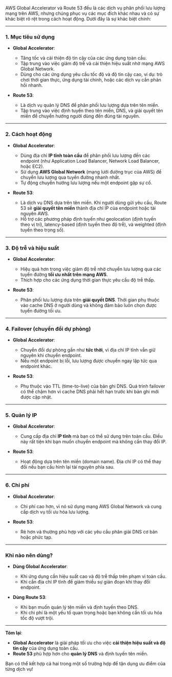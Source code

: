 

AWS Global Accelerator và Route 53 đều là các dịch vụ phân phối lưu lượng mạng trên AWS, nhưng chúng phục vụ các mục đích khác nhau và có sự khác biệt rõ rệt trong cách hoạt động. Dưới đây là sự khác biệt chính:

---

### 1. **Mục tiêu sử dụng**
- **Global Accelerator**:  
  - Tăng tốc và cải thiện độ tin cậy của các ứng dụng toàn cầu.  
  - Tập trung vào việc giảm độ trễ và cải thiện hiệu suất nhờ mạng AWS Global Network.  
  - Dùng cho các ứng dụng yêu cầu tốc độ và độ tin cậy cao, ví dụ: trò chơi thời gian thực, ứng dụng tài chính, hoặc các dịch vụ cần phản hồi nhanh.

- **Route 53**:  
  - Là dịch vụ quản lý DNS để phân phối lưu lượng dựa trên tên miền.  
  - Tập trung vào việc định tuyến theo tên miền, DNS, và giải quyết tên miền để chuyển hướng người dùng đến đúng tài nguyên.

---

### 2. **Cách hoạt động**
- **Global Accelerator**:
  - Dùng địa chỉ **IP tĩnh toàn cầu** để phân phối lưu lượng đến các endpoint (như Application Load Balancer, Network Load Balancer, hoặc EC2).  
  - Sử dụng **AWS Global Network** (mạng lưới đường trục của AWS) để chuyển lưu lượng qua tuyến đường nhanh nhất.  
  - Tự động chuyển hướng lưu lượng nếu một endpoint gặp sự cố.  

- **Route 53**:
  - Là dịch vụ DNS dựa trên tên miền. Khi người dùng gửi yêu cầu, Route 53 sẽ **giải quyết tên miền** thành địa chỉ IP của endpoint hoặc tài nguyên AWS.  
  - Hỗ trợ các phương pháp định tuyến như geolocation (định tuyến theo vị trí), latency-based (định tuyến theo độ trễ), và weighted (định tuyến theo trọng số).  

---

### 3. **Độ trễ và hiệu suất**
- **Global Accelerator**:
  - Hiệu quả hơn trong việc giảm độ trễ nhờ chuyển lưu lượng qua các tuyến đường **tối ưu nhất trên mạng AWS**.  
  - Thích hợp cho các ứng dụng thời gian thực yêu cầu độ trễ thấp.  

- **Route 53**:
  - Phân phối lưu lượng dựa trên **giải quyết DNS**. Thời gian phụ thuộc vào cache DNS ở người dùng và không đảm bảo luôn chọn được tuyến đường tối ưu.

---

### 4. **Failover (chuyển đổi dự phòng)**
- **Global Accelerator**:
  - Chuyển đổi dự phòng gần như **tức thời**, vì địa chỉ IP tĩnh vẫn giữ nguyên khi chuyển endpoint.  
  - Nếu một endpoint bị lỗi, lưu lượng được chuyển ngay lập tức qua endpoint khác.

- **Route 53**:
  - Phụ thuộc vào TTL (time-to-live) của bản ghi DNS. Quá trình failover có thể chậm hơn vì cache DNS phải hết hạn trước khi bản ghi mới được cập nhật.

---

### 5. **Quản lý IP**
- **Global Accelerator**:
  - Cung cấp địa chỉ **IP tĩnh** mà bạn có thể sử dụng trên toàn cầu. Điều này rất tiện khi bạn muốn chuyển endpoint mà không cần thay đổi IP.

- **Route 53**:
  - Hoạt động dựa trên tên miền (domain name). Địa chỉ IP có thể thay đổi nếu bạn cấu hình lại tài nguyên phía sau.

---

### 6. **Chi phí**
- **Global Accelerator**:
  - Chi phí cao hơn, vì nó sử dụng mạng AWS Global Network và cung cấp dịch vụ tối ưu hóa lưu lượng.

- **Route 53**:
  - Rẻ hơn và thường phù hợp với các yêu cầu phân giải DNS cơ bản hoặc phức tạp.

---

### Khi nào nên dùng?
- **Dùng Global Accelerator**:
  - Khi ứng dụng cần hiệu suất cao và độ trễ thấp trên phạm vi toàn cầu.  
  - Khi cần địa chỉ IP tĩnh để giảm thiểu sự gián đoạn khi thay đổi endpoint.  

- **Dùng Route 53**:
  - Khi bạn muốn quản lý tên miền và định tuyến theo DNS.  
  - Khi chi phí là một yếu tố quan trọng hoặc bạn không cần tối ưu hóa tốc độ vượt trội.  

---

**Tóm lại**:  
- **Global Accelerator** là giải pháp tối ưu cho việc **cải thiện hiệu suất và độ tin cậy** của ứng dụng toàn cầu.  
- **Route 53** phù hợp hơn cho **quản lý DNS** và định tuyến tên miền. 

Bạn có thể kết hợp cả hai trong một số trường hợp để tận dụng ưu điểm của từng dịch vụ!